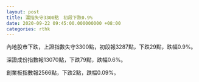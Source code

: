 ```yaml
---
layout: post
title: 滬指失守3300點　初段下跌0.9%
date: 2020-09-22 09:45:00.000000000 +08:00
categories: rthk
---
```


內地股市下跌，上證指數失守3300點，初段報3287點，下跌29點，跌幅0.9%。

深證成份指數報13070點，下跌79點，跌幅0.6%。

創業板指數報2566點，下跌2點，跌幅0.09%。

